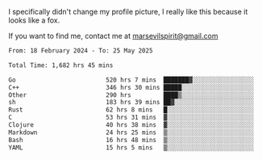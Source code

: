 I specifically didn't change my profile picture, I really like this because it looks like a fox.

If you want to find me, contact me at marsevilspirit@gmail.com

<!--START_SECTION:waka-->

```txt
From: 18 February 2024 - To: 25 May 2025

Total Time: 1,682 hrs 45 mins

Go                         520 hrs 7 mins  ███████▓░░░░░░░░░░░░░░░░░   30.91 %
C++                        346 hrs 30 mins █████░░░░░░░░░░░░░░░░░░░░   20.59 %
Other                      290 hrs         ████▒░░░░░░░░░░░░░░░░░░░░   17.23 %
sh                         183 hrs 39 mins ██▓░░░░░░░░░░░░░░░░░░░░░░   10.91 %
Rust                       62 hrs 8 mins   █░░░░░░░░░░░░░░░░░░░░░░░░   03.69 %
C                          53 hrs 31 mins  ▓░░░░░░░░░░░░░░░░░░░░░░░░   03.18 %
Clojure                    40 hrs 38 mins  ▓░░░░░░░░░░░░░░░░░░░░░░░░   02.41 %
Markdown                   24 hrs 25 mins  ▒░░░░░░░░░░░░░░░░░░░░░░░░   01.45 %
Bash                       16 hrs 48 mins  ▒░░░░░░░░░░░░░░░░░░░░░░░░   01.00 %
YAML                       15 hrs 5 mins   ▒░░░░░░░░░░░░░░░░░░░░░░░░   00.90 %
```

<!--END_SECTION:waka-->
